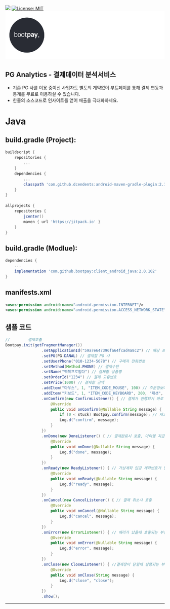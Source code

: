 [![](https://jitpack.io/v/bootpay/client_android_java.svg)](https://jitpack.io/#bootpay/client_android_java)
[![License: MIT](https://img.shields.io/badge/License-MIT-yellow.svg)](https://opensource.org/licenses/MIT)
![](logo/logo_bootpay.png)

## PG Analytics - 결제데이터 분석서비스
* 기존 PG 사를 이용 중이신 사업자도 별도의 계약없이 부트페이를 통해 결제 연동과 통계를 무료로 이용하실 수 있습니다.
* 한줄의 소스코드로 인사이트를 얻어 매출을 극대화하세요.


# Java 
## build.gradle (Project):
```gradle
buildscript {
    repositories {
        ...
    }
    dependencies {
        ...
        classpath 'com.github.dcendents:android-maven-gradle-plugin:2.1' // 비공식 해결 방법, gradle build error 가 발생시에만 추가
    }
}

allprojects {
    repositories {
        jcenter()
        maven { url 'https://jitpack.io' }
    }
}
```

## build.gradle (Modlue):
```gradle
dependencies {
    ...
    implementation 'com.github.bootpay:client_android_java:2.0.102'
}
```

## manifests.xml
```xml
<uses-permission android:name="android.permission.INTERNET"/>
<uses-permission android:name="android.permission.ACCESS_NETWORK_STATE"/>
```

## 샘플 코드
```java
//        결제호출
Bootpay.init(getFragmentManager())
                .setApplicationId("59a7e647396fa64fcad4a8c2") // 해당 프로젝트(안드로이드)의 application id 값
                .setPG(PG.DANAL) // 결제할 PG 사
                .setUserPhone("010-1234-5678") // 구매자 전화번호
                .setMethod(Method.PHONE) // 결제수단
                .setName("맥북프로임다") // 결제할 상품명
                .setOrderId("1234") // 결제 고유번호
                .setPrice(1000) // 결제할 금액
                .addItem("마우스", 1, "ITEM_CODE_MOUSE", 100) // 주문정보에 담길 상품정보, 통계를 위해 사용
                .addItem("키보드", 1, "ITEM_CODE_KEYBOARD", 200, "패션", "여성상의", "블라우스") // 주문정보에 담길 상품정보, 통계를 위해 사용
                .onConfirm(new ConfirmListener() { // 결제가 진행되기 바로 직전 호출되는 함수로, 주로 재고처리 등의 로직이 수행
                    @Override
                    public void onConfirm(@Nullable String message) {
                        if (0 < stuck) Bootpay.confirm(message); // 재고가 있을 경우.
                        Log.d("confirm", message);
                    }
                })
                .onDone(new DoneListener() { // 결제완료시 호출, 아이템 지급 등 데이터 동기화 로직을 수행합니다
                    @Override
                    public void onDone(@Nullable String message) {
                        Log.d("done", message);
                    }
                })
                .onReady(new ReadyListener() { // 가상계좌 입금 계좌번호가 발급되면 호출되는 함수입니다.
                    @Override
                    public void onReady(@Nullable String message) {
                        Log.d("ready", message);
                    }
                })
                .onCancel(new CancelListener() { // 결제 취소시 호출
                    @Override
                    public void onCancel(@Nullable String message) {
                        Log.d("cancel", message);
                    }
                })
                .onError(new ErrorListener() { // 에러가 났을때 호출되는 부분
                    @Override
                    public void onError(@Nullable String message) {
                        Log.d("error", message);
                    }
                })
                .onClose(new CloseListener() { //결제창이 닫힐때 실행되는 부분
                    @Override
                    public void onClose(String message) {
                        Log.d("close", "close");
                    }
                })
                .show();
```

<hr/>
 
